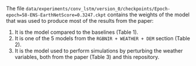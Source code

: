The file `data/experiments/conv_lstm/version_0/checkpoints/Epoch-epoch=58-ENS-EarthNetScore=0.3247.ckpt` contains the weights of the model that was used to produce most of the results from the paper:
1. It is the model compared to the baselines (Table 1).
2. It is one of the 5 models from the `RGBNIR + WEATHER + DEM` section (Table 2). 
3. It is the model used to perform simulations by perturbing the weather variables, both from the paper (Table 3) and this repository.